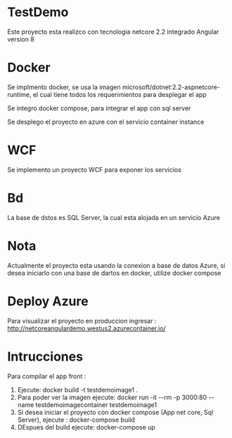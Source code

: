 # TestDemo
Este proyecto esta realizco con tecnologia netcore 2.2 integrado Angular version 8

# Docker
Se implmento docker, se usa la imagen microsoft/dotnet:2.2-aspnetcore-runtime, el cual tiene todos los requerimientos para desplegar el app

Se integro docker compose, para integrar el app con sql server

Se desplego el proyecto en azure con el servicio container instance

# WCF
Se implemento un proyecto WCF para exponer los servicios

# Bd
La base de dstos es SQL Server, la cual esta alojada en un servicio Azure

# Nota
Actualmente el proyecto esta usando la conexion a base de datos Azure, si desea iniciarlo con una base de dartos en docker, utilize docker compose

# Deploy Azure
Para visualizar el proyecto  en produccion ingresar : http://netcoreangulardemo.westus2.azurecontainer.io/


# Intrucciones
Para compilar el app front :
1. Ejecute: docker build -t testdemoimage1 .
2. Para poder ver la imagen ejecute: docker run -it --rm -p 3000:80 --name testdemoimagecontainer testdemoimage1
3. Si desea iniciar el proyecto con docker compose (App net core, Sql Server), ejecute : docker-compose build
4. DEspues del build ejecute: docker-compose up

